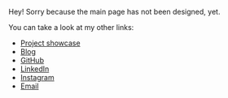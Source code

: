 Hey! Sorry because the main page has not been designed, yet.

You can take a look at my other links:

-   [Project showcase](https://mufidu.com/projects)
-   [Blog](https://blog.mufidu.com)
-   [GitHub](https://github.com/mufidu)
-   [LinkedIn](https://linkedin.com/in/mufidu)
-   [Instagram](https://instagram.com/mufidu_)
-   [Email](mailto:me@mufidu.com)
